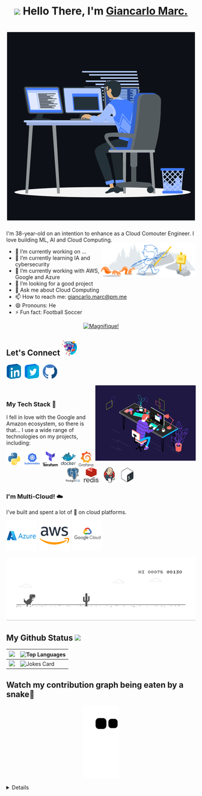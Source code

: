 <h1 align="center"><img src="https://raw.githubusercontent.com/sidbelbase/sidbelbase/master/wave.gif" width="30px"><strong> Hello There, I'm <a href="https://www.bleytec.com">Giancarlo Marc.</a></strong>
</h1>

<h1 align="center"><img src="https://github.com/Giankarlinux/images/blob/main/progra%203.gif" ></h1>

I'm 38-year-old on an intention to enhance as a Cloud Comouter Engineer. I love building ML, AI and Cloud Computing.
<img width="50%" align="right" alt="Github Image" src="https://github.com/Giankarlinux/images/blob/main/git-header.svg" />
- 🔭 I’m currently working on ...
- 🌱 I’m currently learning IA and cybersecurity
- 👯 I’m currently working with AWS, Google and Azure
- 🤔 I’m looking for a good project
- 💬 Ask me about Cloud Computing
- 📫 How to reach me: [giancarlo.marc@pm.me](mailto:giancarlo.marc@pm.me)
- 😄 Pronouns: He
- ⚡ Fun fact: Football Soccer

<div align="center">
<a href="https://www.buymeacoffee.com/giankarlinux" target="_blank"><img src="https://cdn.buymeacoffee.com/buttons/v2/default-yellow.png" height="45" width="170" alt="Magnifique!" /></a></div>

## Let's Connect <img src="https://github.com/Giankarlinux/images/blob/main/socials.png" width=40 height=40 /> 

[<img src='https://github.com/Giankarlinux/images/blob/main/iconfinder_social_media_isometric_14-linkedin_3529657.png' alt='linkedin' height='40'>](https://www.linkedin.com/in/giancarlomarc/)&nbsp;  [<img src='https://github.com/Giankarlinux/images/blob/main/iconfinder_social_media_isometric_6-twitter_3529664.png' alt='twitter' height='40'>](https://twitter.com/)&nbsp;  [<img src='https://github.com/Giankarlinux/images/blob/main/iconfinder__github_1156638.png' alt='github' height='40'>](https://github.com/giankarlinux)&nbsp;  

<img alt="Coding Gif" src="https://github.com/Giankarlinux/images/blob/main/gif.gif" height="200" align="right"/>&nbsp;
 <br/>
 
### My Tech Stack 🤖

I fell in love with the Google and Amazon ecosystem, so there is that...
I use a wide range of technologies on my projects, including:

<div align="center">
   <img src="https://github.com/Giankarlinux/images/blob/main/python-original.svg" title="Python" alt="Python" width="40" height="40"/>&nbsp;
  <img src="https://github.com/Giankarlinux/images/blob/main/kubernetes-plain-wordmark.svg" title="Kubernetes" alt="Kubernetes" width="40" height="40"/>&nbsp;
  <img src="https://github.com/Giankarlinux/images/blob/main/terraform-original-wordmark.svg" title="Terraform" alt="Terraform" width="40" height="40"/>&nbsp;
  <img src="https://github.com/Giankarlinux/images/blob/main/docker-original-wordmark.svg" title="Docker" alt="Docker" width="40" height="40"/>&nbsp;
  <img src="https://github.com/Giankarlinux/images/blob/main/grafana-original-wordmark.svg" title="Grafana" alt="Grafana" width="40" height="40"/>&nbsp;
  <img src="https://github.com/Giankarlinux/images/blob/main/postgresql-original-wordmark.svg" title="Postgresql" alt="Postgresql" width="40" height="40"/>&nbsp;
  <img src="https://github.com/Giankarlinux/images/blob/main/redis-original-wordmark.svg" title="Redis" alt="Redis" width="40" height="40"/>&nbsp;
  <img src="https://github.com/Giankarlinux/images/blob/main/jenkins-original.svg" title="Jenkins" alt="Jenkins" width="40" height="40"/>&nbsp;
  <img src="https://github.com/Giankarlinux/images/blob/main/bash-original.svg" title="Bash" alt="Bash" width="40" height="40"/>&nbsp;
</div>


### I'm Multi-Cloud! ☁️

I've built and spent a lot of 💸 on cloud platforms. 

<div>
  <img src="https://github.com/devicons/devicon/blob/master/icons/azure/azure-original-wordmark.svg" title="Azure" alt="Azure" width="80" height="80"/>&nbsp;
  <img src="https://github.com/devicons/devicon/blob/master/icons/amazonwebservices/amazonwebservices-original-wordmark.svg" title="AWS" alt="AWS" width="80" height="80"/>&nbsp;
  <img src="https://github.com/devicons/devicon/blob/master/icons/googlecloud/googlecloud-original-wordmark.svg" title="GCP" alt="GCP" width="80" height="80"/>&nbsp;
</div>



![Dino](https://github.com/Giankarlinux/images/blob/main/dino.gif)

## My Github Status <img src="https://media.giphy.com/media/iY8CRBdQXODJSCERIr/giphy.gif" width="50px">
| ![](https://github-readme-stats.vercel.app/api?username=giankarlinux&show_icons=true&bg_color=45,fc00ff,00dbde&title_color=fff&text_color=fff) | ![Top Languages](https://github-readme-stats.vercel.app/api/top-langs/?username=giankarlinux) |
| --- | --- |
| ![](https://github-readme-streak-stats.herokuapp.com/?user=giankarlinux) | ![Jokes Card](https://readme-jokes.vercel.app/api) |


## Watch my contribution graph being eaten by a snake🐍

<p align="center">
  <img src="https://github.com/Giankarlinux/images/blob/main/github-contribution-grid-snake.svg" alt="snake"></center>
</p>

<details>

Credit: [Giankarlinux Maity](https://github.com/giankarlinux)
Last Edited on: 16/02/2025

